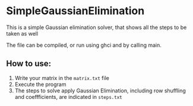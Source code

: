# SimpleGaussianElimination
This is a simple Gaussian elimination solver, that shows all the steps to be taken as well

The file can be compiled, or run using ghci and by calling main.

## How to use:
1. Write your matrix in the `matrix.txt` file
2. Execute the program
3. The steps to solve apply Gaussian Elimination, including row shuffling and coeffficients, are indicated in `steps.txt`
